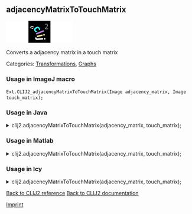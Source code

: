 ## adjacencyMatrixToTouchMatrix
<img src="images/mini_empty_logo.png"/><img src="images/mini_clij2_logo.png"/><img src="images/mini_empty_logo.png"/>

Converts a adjacency matrix in a touch matrix

Categories: [Transformations](https://clij.github.io/clij2-docs/reference__transform), [Graphs](https://clij.github.io/clij2-docs/reference__graph)

### Usage in ImageJ macro
```
Ext.CLIJ2_adjacencyMatrixToTouchMatrix(Image adjacency_matrix, Image touch_matrix);
```




### Usage in Java


<details>

<summary>
clij2.adjacencyMatrixToTouchMatrix(adjacency_matrix, touch_matrix);
</summary>
<pre class="highlight">// init CLIJ and GPU
import net.haesleinhuepf.clij2.CLIJ2;
import net.haesleinhuepf.clij.clearcl.ClearCLBuffer;
CLIJ2 clij2 = CLIJ2.getInstance();

// get input parameters
ClearCLBuffer adjacency_matrix = clij2.push(adjacency_matrixImagePlus);
ClearCLBuffer touch_matrix = clij2.push(touch_matrixImagePlus);
</pre>

<pre class="highlight">
// Execute operation on GPU
clij2.adjacencyMatrixToTouchMatrix(adjacency_matrix, touch_matrix);
</pre>

<pre class="highlight">
//show result

// cleanup memory on GPU
clij2.release(adjacency_matrix);
clij2.release(touch_matrix);
</pre>

</details>





### Usage in Matlab


<details>

<summary>
clij2.adjacencyMatrixToTouchMatrix(adjacency_matrix, touch_matrix);
</summary>
<pre class="highlight">% init CLIJ and GPU
clij2 = init_clatlab();

% get input parameters
adjacency_matrix = clij2.pushMat(adjacency_matrix_matrix);
touch_matrix = clij2.pushMat(touch_matrix_matrix);
</pre>

<pre class="highlight">
% Execute operation on GPU
clij2.adjacencyMatrixToTouchMatrix(adjacency_matrix, touch_matrix);
</pre>

<pre class="highlight">
% show result

% cleanup memory on GPU
clij2.release(adjacency_matrix);
clij2.release(touch_matrix);
</pre>

</details>





### Usage in Icy


<details>

<summary>
clij2.adjacencyMatrixToTouchMatrix(adjacency_matrix, touch_matrix);
</summary>
<pre class="highlight">// init CLIJ and GPU
importClass(net.haesleinhuepf.clicy.CLICY);
importClass(Packages.icy.main.Icy);

clij2 = CLICY.getInstance();

// get input parameters
adjacency_matrix_sequence = getSequence();
adjacency_matrix = clij2.pushSequence(adjacency_matrix_sequence);
touch_matrix_sequence = getSequence();
touch_matrix = clij2.pushSequence(touch_matrix_sequence);
</pre>

<pre class="highlight">
// Execute operation on GPU
clij2.adjacencyMatrixToTouchMatrix(adjacency_matrix, touch_matrix);
</pre>

<pre class="highlight">
// show result

// cleanup memory on GPU
clij2.release(adjacency_matrix);
clij2.release(touch_matrix);
</pre>

</details>



[Back to CLIJ2 reference](https://clij.github.io/clij2-docs/reference)
[Back to CLIJ2 documentation](https://clij.github.io/clij2-docs)

[Imprint](https://clij.github.io/imprint)
